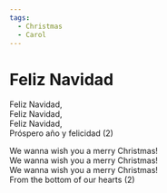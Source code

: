 ```yaml
---    
tags:    
  - Christmas    
  - Carol      
---    
```

  
# Feliz Navidad  
  
Feliz Navidad,  
Feliz Navidad,  
Feliz Navidad,  
Próspero año y felicidad (2)  
  
We wanna wish you a merry Christmas!  
We wanna wish you a merry Christmas!  
We wanna wish you a merry Christmas!  
From the bottom of our hearts (2)  
  